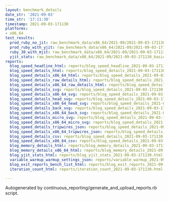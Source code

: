 ```yaml
---
layout: benchmark_details
date_str: '2021-09-03'
time_str: '17:11:30'
timestamp: 2021-09-03-171130
platforms:
- x86_64
test_results:
  prod_ruby_no_jit: raw_benchmark_data/x86_64/2021-09/2021-09-03-171130_basic_benchmark_prod_ruby_no_jit.json
  prod_ruby_with_yjit: raw_benchmark_data/x86_64/2021-09/2021-09-03-171130_basic_benchmark_prod_ruby_with_yjit.json
  ruby_30_with_mjit: raw_benchmark_data/x86_64/2021-09/2021-09-03-171130_basic_benchmark_ruby_30_with_mjit.json
  yjit_stats: raw_benchmark_data/x86_64/2021-09/2021-09-03-171130_basic_benchmark_yjit_stats.json
reports:
  blog_speed_headline_html: reports/blog_speed_headline_2021-09-03-171130.html
  blog_speed_details_html: reports/blog_speed_details_2021-09-03-171130.html
  blog_speed_details_x86_64_html: reports/blog_speed_details_2021-09-03-171130.x86_64.html
  blog_speed_details_raw_details_html: reports/blog_speed_details_2021-09-03-171130.raw_details.html
  blog_speed_details_x86_64_raw_details_html: reports/blog_speed_details_2021-09-03-171130.x86_64.raw_details.html
  blog_speed_details_svg: reports/blog_speed_details_2021-09-03-171130.svg
  blog_speed_details_x86_64_svg: reports/blog_speed_details_2021-09-03-171130.x86_64.svg
  blog_speed_details_head_svg: reports/blog_speed_details_2021-09-03-171130.head.svg
  blog_speed_details_x86_64_head_svg: reports/blog_speed_details_2021-09-03-171130.x86_64.head.svg
  blog_speed_details_back_svg: reports/blog_speed_details_2021-09-03-171130.back.svg
  blog_speed_details_x86_64_back_svg: reports/blog_speed_details_2021-09-03-171130.x86_64.back.svg
  blog_speed_details_micro_svg: reports/blog_speed_details_2021-09-03-171130.micro.svg
  blog_speed_details_x86_64_micro_svg: reports/blog_speed_details_2021-09-03-171130.x86_64.micro.svg
  blog_speed_details_tripwires_json: reports/blog_speed_details_2021-09-03-171130.tripwires.json
  blog_speed_details_x86_64_tripwires_json: reports/blog_speed_details_2021-09-03-171130.x86_64.tripwires.json
  blog_speed_details_csv: reports/blog_speed_details_2021-09-03-171130.csv
  blog_speed_details_x86_64_csv: reports/blog_speed_details_2021-09-03-171130.x86_64.csv
  blog_memory_details_html: reports/blog_memory_details_2021-09-03-171130.html
  blog_memory_details_x86_64_html: reports/blog_memory_details_2021-09-03-171130.x86_64.html
  blog_yjit_stats_html: reports/blog_yjit_stats_2021-09-03-171130.html
  variable_warmup_warmup_settings_json: reports/variable_warmup_2021-09-03-171130.warmup_settings.json
  blog_exit_reports_bench_list_html: reports/blog_exit_reports_2021-09-03-171130.bench_list.html
  iteration_count_html: reports/iteration_count_2021-09-03-171130.html

---
```

Autogenerated by continuous_reporting/generate_and_upload_reports.rb script.
